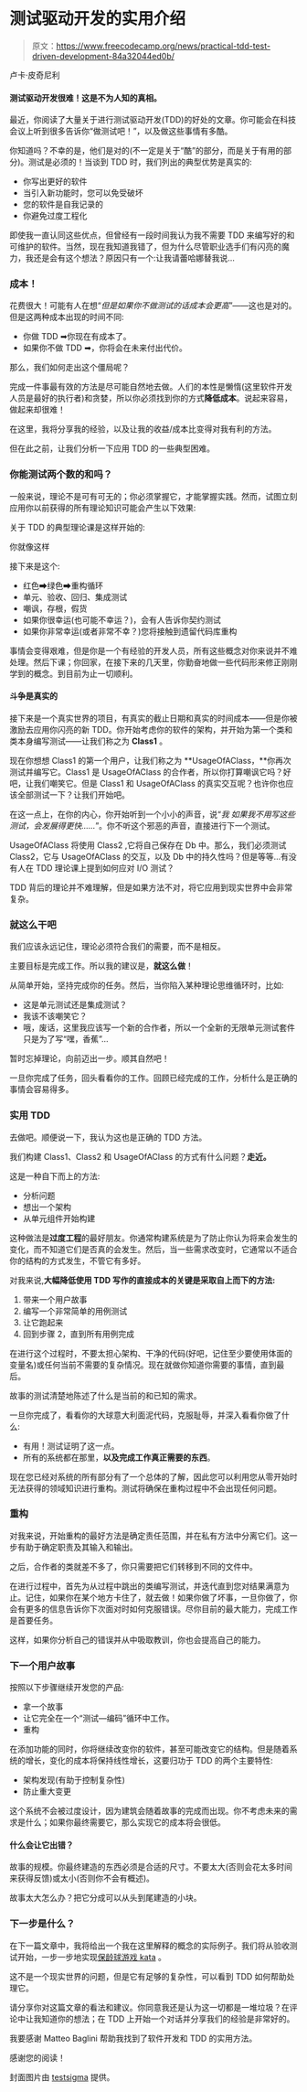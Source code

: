 # 测试驱动开发的实用介绍

> 原文：<https://www.freecodecamp.org/news/practical-tdd-test-driven-development-84a32044ed0b/>

卢卡·皮奇尼利

#### 测试驱动开发很难！这是不为人知的真相。

最近，你阅读了大量关于进行测试驱动开发(TDD)的好处的文章。你可能会在科技会议上听到很多告诉你“做测试吧！”，以及做这些事情有多酷。

你知道吗？不幸的是，他们是对的(不一定是关于“酷”的部分，而是关于有用的部分)。测试是必须的！当谈到 TDD 时，我们列出的典型优势是真实的:

*   你写出更好的软件
*   当引入新功能时，您可以免受破坏
*   您的软件是自我记录的
*   你避免过度工程化

即使我一直认同这些优点，但曾经有一段时间我认为我不需要 TDD 来编写好的和可维护的软件。当然，现在我知道我错了，但为什么尽管职业选手们有闪亮的魔力，我还是会有这个想法？原因只有一个:让我请蕾哈娜替我说…

### **成本！**

花费很大！可能有人在想“*但是如果你不做测试的话成本会更高*”——这也是对的。但是这两种成本出现的时间不同:

*   你做 TDD ➡你现在有成本了。
*   如果你不做 TDD ➡，你将会在未来付出代价。

那么，我们如何走出这个僵局呢？

完成一件事最有效的方法是尽可能自然地去做。人们的本性是懒惰(这里软件开发人员是最好的执行者)和贪婪，所以你必须找到你的方式**降低成本**。说起来容易，做起来却很难！

在这里，我将分享我的经验，以及让我的收益/成本比变得对我有利的方法。

但在此之前，让我们分析一下应用 TDD 的一些典型困难。

### 你能测试两个数的和吗？

一般来说，理论不是可有可无的；你必须掌握它，才能掌握实践。然而，试图立刻应用你以前获得的所有理论知识可能会产生以下效果:

关于 TDD 的典型理论课是这样开始的:

你就像这样

接下来是这个:

*   红色➡绿色➡重构循环
*   单元、验收、回归、集成测试
*   嘲讽，存根，假货
*   如果你很幸运(也可能不幸运？)，会有人告诉你契约测试
*   如果你非常幸运(或者非常不幸？)您将接触到遗留代码库重构

事情会变得艰难，但是你是一个有经验的开发人员，所有这些概念对你来说并不难处理。然后下课；你回家，在接下来的几天里，你勤奋地做一些代码形来修正刚刚学到的概念。到目前为止一切顺利。

#### 斗争是真实的

接下来是一个真实世界的项目，有真实的截止日期和真实的时间成本——但是你被激励去应用你闪亮的新 TDD。你开始考虑你的软件的架构，并开始为第一个类和类本身编写测试——让我们称之为 **Class1** 。

现在你想想 Class1 的第一个用户，让我们称之为 **UsageOfAClass，**你再次测试并编写它。Class1 是 UsageOfAClass 的合作者，所以你打算嘲讽它吗？好吧，让我们嘲笑它。但是 Class1 和 UsageOfAClass 的真实交互呢？也许你也应该全部测试一下？让我们开始吧。

在这一点上，在你的内心，你开始听到一个小小的声音，说“*我* *如果我不用写这些测试，会发展得更快……*”。你不听这个邪恶的声音，直接进行下一个测试。

UsageOfAClass 将使用 Class2 ,它将自己保存在 Db 中。那么，我们必须测试 Class2，它与 UsageOfAClass 的交互，以及 Db 中的持久性吗？但是等等…有没有人在 TDD 理论课上提到如何应对 I/O 测试？

TDD 背后的理论并不难理解，但是如果方法不对，将它应用到现实世界中会非常复杂。

### 就这么干吧

我们应该永远记住，理论必须符合我们的需要，而不是相反。

主要目标是完成工作。所以我的建议是，**就这么做**！

从简单开始，坚持完成你的任务。然后，当你陷入某种理论思维循环时，比如:

*   这是单元测试还是集成测试？
*   我该不该嘲笑它？
*   哦，废话，这里我应该写一个新的合作者，所以一个全新的无限单元测试套件只是为了写“嘿，香蕉”…

暂时忘掉理论，向前迈出一步。顺其自然吧！

一旦你完成了任务，回头看看你的工作。回顾已经完成的工作，分析什么是正确的事情会容易得多。

### 实用 TDD

去做吧。顺便说一下，我认为这也是正确的 TDD 方法。

我们构建 Class1、Class2 和 UsageOfAClass 的方式有什么问题？**走近。**

这是一种自下而上的方法:

*   分析问题
*   想出一个架构
*   从单元组件开始构建

这种做法是**过度工程**的最好朋友。你通常构建系统是为了防止你认为将来会发生的变化，而不知道它们是否真的会发生。然后，当一些需求改变时，它通常以不适合你的结构的方式发生，不管它有多好。

对我来说,**大幅降低使用 TDD 写作的直接成本的关键是采取自上而下的方法:**

1.  带来一个用户故事
2.  编写一个非常简单的用例测试
3.  让它跑起来
4.  回到步骤 2，直到所有用例完成

在进行这个过程时，不要太担心架构、干净的代码(好吧，记住至少要使用体面的变量名)或任何当前不需要的复杂情况。现在就做你知道你需要的事情，直到最后。

故事的测试清楚地陈述了什么是当前的和已知的需求。

一旦你完成了，看看你的大球意大利面泥代码，克服耻辱，并深入看看你做了什么:

*   有用！测试证明了这一点。
*   所有的系统都在那里，**以及完成工作真正需要的东西**。

现在您已经对系统的所有部分有了一个总体的了解，因此您可以利用您从零开始时无法获得的领域知识进行重构。测试将确保在重构过程中不会出现任何问题。

### 重构

对我来说，开始重构的最好方法是确定责任范围，并在私有方法中分离它们。这一步有助于确定职责及其输入和输出。

之后，合作者的类就差不多了，你只需要把它们转移到不同的文件中。

在进行过程中，首先为从过程中跳出的类编写测试，并迭代直到您对结果满意为止。记住，如果你在某个地方卡住了，就去做！如果你做了坏事，一旦你做了，你会有更多的信息告诉你下次面对时如何克服错误。尽你目前的最大能力，完成工作是首要任务。

这样，如果你分析自己的错误并从中吸取教训，你也会提高自己的能力。

### 下一个用户故事

按照以下步骤继续开发您的产品:

*   拿一个故事
*   让它完全在一个“测试—编码”循环中工作。
*   重构

在添加功能的同时，你将继续改变你的软件，甚至可能改变它的结构。但是随着系统的增长，变化的成本将保持线性增长，这要归功于 TDD 的两个主要特性:

*   架构发现(有助于控制复杂性)
*   防止重大变更

这个系统不会被过度设计，因为建筑会随着故事的完成而出现。你不考虑未来的需求是什么；如果你最终需要它，那么实现它的成本将会很低。

#### 什么会让它出错？

故事的规模。你最终建造的东西必须是合适的尺寸。不要太大(否则会花太多时间来获得反馈)或太小(否则你不会有概述)。

故事太大怎么办？把它分成可以从头到尾建造的小块。

### 下一步是什么？

在下一篇文章中，我将给出一个我在这里解释的概念的实际例子。我们将从验收测试开始，一步一步地实现[保龄球游戏 kata](http://butunclebob.com/ArticleS.UncleBob.TheBowlingGameKata) 。

这不是一个现实世界的问题，但是它有足够的复杂性，可以看到 TDD 如何帮助处理它。

请分享你对这篇文章的看法和建议。你同意我还是认为这一切都是一堆垃圾？在评论中让我知道你的想法；在 TDD 上开始一个对话并分享我们的经验是非常好的。

我要感谢 Matteo Baglini 帮助我找到了软件开发和 TDD 的实用方法。

感谢您的阅读！

封面图片由 [testsigma](https://testsigma.com/blog/ai-driven-test-automation/) 提供。